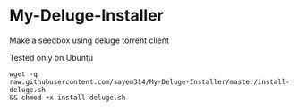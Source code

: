 # My-Deluge-Installer

Make a seedbox using deluge torrent client

Tested only on Ubuntu

<code>wget -q raw.githubusercontent.com/sayem314/My-Deluge-Installer/master/install-deluge.sh && chmod +x install-deluge.sh</code>

